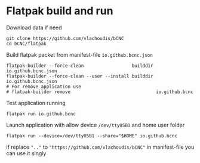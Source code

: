 Flatpak build and run
===

Download data if need
```
git clone https://github.com/vlachoudis/bCNC
cd bCNC/flatpak
```

Build flatpak packet from manifest-file `io.github.bcnc.json`
```
flatpak-builder --force-clean                  builddir io.github.bcnc.json
flatpak-builder --force-clean --user --install builddir io.github.bcnc.json
# For remove application use
# flatpak-builder remove                                io.github.bcnc
```

Test application running
```
flatpak run io.github.bcnc
```

Launch application with allow device `/dev/ttyUSB1` and home user folder
```
flatpak run --device=/dev/ttyUSB1 --share="$HOME" io.github.bcnc
```

if replace `".."` to `"https://github.com/vlachoudis/bCNC"` in manifest-file
you can use it singly
